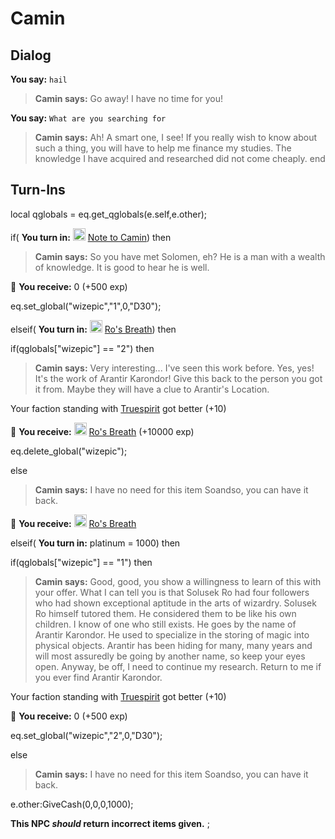 # Camin
## Dialog

**You say:** `hail`



>**Camin says:** Go away! I have no time for you!

**You say:** `What are you searching for`



>**Camin says:** Ah! A smart one, I see! If you really wish to know about such a thing, you will have to help me finance my studies. The knowledge I have acquired and researched did not come cheaply.
end

## Turn-Ins



local qglobals = eq.get_qglobals(e.self,e.other);


if( **You turn in:** <img style="background:url(/static/icons/blank_slot.gif);width:20px;height:20px;" src="/static/icons/item_504.png" alt="" /> <a
                                href="/item/18088" data-url="18088" class="tooltip-link link">Note to Camin</a>) then


>**Camin says:** So you have met Solomen, eh? He is a man with a wealth of knowledge. It is good to hear he is well.


 &#127873; **You receive:** 0 (+500 exp)

 


eq.set_global("wizepic","1",0,"D30");

elseif( **You turn in:** <img style="background:url(/static/icons/blank_slot.gif);width:20px;height:20px;" src="/static/icons/item_701.png" alt="" /> <a
                                href="/item/14330" data-url="14330" class="tooltip-link link">Ro's Breath</a>) then


if(qglobals["wizepic"] == "2") then



>**Camin says:** Very interesting... I've seen this work before. Yes, yes! It's the work of Arantir Karondor! Give this back to the person you got it from. Maybe they will have a clue to Arantir's Location.



Your faction standing with [Truespirit](/faction/404) got better (<span class='text-success'>+10</span>)



 &#127873; **You receive:**  <img style="background:url(/static/icons/blank_slot.gif);width:20px;height:20px;" src="/static/icons/item_701.png" alt="" /> <a
                                href="/item/14331" data-url="14331" class="tooltip-link link">Ro's Breath</a> (+10000 exp)

 



eq.delete_global("wizepic");


else



>**Camin says:** I have no need for this item Soandso, you can have it back.



 &#127873; **You receive:**  <img style="background:url(/static/icons/blank_slot.gif);width:20px;height:20px;" src="/static/icons/item_701.png" alt="" /> <a
                                href="/item/14330" data-url="14330" class="tooltip-link link">Ro's Breath</a> 

 


elseif( **You turn in:** platinum = 1000) then


if(qglobals["wizepic"] == "1") then



>**Camin says:** Good, good, you show a willingness to learn of this with your offer. What I can tell you is that Solusek Ro had four followers who had shown exceptional aptitude in the arts of wizardry. Solusek Ro himself tutored them. He considered them to be like his own children. I know of one who still exists. He goes by the name of Arantir Karondor. He used to specialize in the storing of magic into physical objects. Arantir has been hiding for many, many years and will most assuredly be going by another name, so keep your eyes open. Anyway, be off, I need to continue my research. Return to me if you ever find Arantir Karondor.



Your faction standing with [Truespirit](/faction/404) got better (<span class='text-success'>+10</span>)



 &#127873; **You receive:** 0 (+500 exp)

 



eq.set_global("wizepic","2",0,"D30");


else



>**Camin says:** I have no need for this item Soandso, you can have it back.



e.other:GiveCash(0,0,0,1000);


**This NPC *should* return incorrect items given.**
;